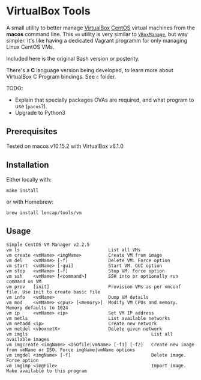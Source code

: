 # VirtualBox Tools
A small utility to better manage [VirtualBox](https://www.virtualbox.org/) [CentOS](https://www.centos.org/) virtual machines from the __macos__ command line. This `vm` utility is very similar to [`VBoxManage`](https://www.virtualbox.org/manual/ch08.html), but way simpler. It's like having a dedicated Vagrant programm for only managing Linux CentOS VMs.

Included here is the original Bash version or posterity.

There's a __C__ language version being developed, to learn more about VirtualBox C Program bindings. See `c` folder.

TODO:
* Explain that specially packages OVAs are required, and what program to use (`pacos`?).
* Upgrade to Python3

## Prerequisites
Tested on macos v10.15.2 with VirtualBox v6.1.0

## Installation
Either locally with:

`make install`

or with Homebrew:

`brew install lencap/tools/vm`

## Usage
```
Simple CentOS VM Manager v2.2.5
vm ls                                 List all VMs
vm create <vmName> <imgName>          Create VM from image
vm del    <vmName> [-f]               Delete VM. Force option
vm start  <vmName> [-gui]             Start VM. GUI option
vm stop   <vmName> [-f]               Stop VM. Force option
vm ssh    <vmName> [<command>]        SSH into or optionally run command on VM
vm prov   [init]                      Provision VMs as per vmconf file. Use init to create basic file
vm info   <vmName>                    Dump VM details
vm mod    <vmName> <cpus> [<memory>]  Modify VM CPUs and memory. Memory defaults to 1024
vm ip     <vmName> <ip>               Set VM IP address
vm netls                              List available networks
vm netadd <ip>                        Create new network
vm netdel <vboxnetX>                  Delete given network
vm imgls                                              List all available images
vm imgcreate <imgName> <ISOfile|vmName> [-f1] [-f2]   Create new image from vmName or ISO. Force imgName|vmName options
vm imgdel <imgName> [-f]                              Delete image. Force option
vm imgimp <imgFile>                                   Import image. Make available to this program
```
